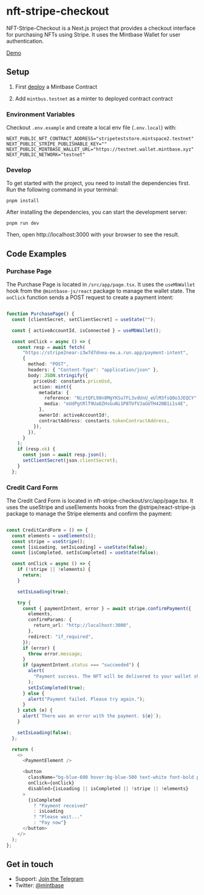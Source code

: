 # nft-stripe-checkout


NFT-Stripe-Checkout is a Next.js project that provides a checkout interface for purchasing NFTs using Stripe. It uses the Mintbase Wallet for user authentication.

[Demo](https://nft-stripe-checkout.mintbase.xyz)

## Setup

1. First [deploy](https://mintbase.xyz/auth) a Mintbase Contract

2. Add `mintbus.testnet` as a minter to deployed contract contract

### Environment Variables


Checkout `.env.example` and create a local env file (`.env.local`) with:

```
NEXT_PUBLIC_NFT_CONTRACT_ADDRESS="stripeteststore.mintspace2.testnet"
NEXT_PUBLIC_STRIPE_PUBLISHABLE_KEY=""
NEXT_PUBLIC_MINTBASE_WALLET_URL="https://testnet.wallet.mintbase.xyz"
NEXT_PUBLIC_NETWORK="testnet"
```

### Develop

To get started with the project, you need to install the dependencies first. Run the following command in your terminal:

```
pnpm install
```

After installing the dependencies, you can start the development server:

```
pnpm run dev
```

Then, open http://localhost:3000 with your browser to see the result.

## Code Examples

### Purchase Page

The Purchase Page is located in `/src/app/page.tsx`. It uses the `useMbWallet` hook from the `@mintbase-js/react` package to manage the wallet state. The `onClick` function sends a POST request to create a payment intent:

```ts

function PurchasePage() {
  const [clientSecret, setClientSecret] = useState("");

  const { activeAccountId, isConnected } = useMbWallet();

  const onClick = async () => {
    const resp = await fetch(
      "https://stripe2near-z3w7d7dnea-ew.a.run.app/payment-intent",
      {
        method: "POST",
        headers: { "Content-Type": "application/json" },
        body: JSON.stringify({
          priceUsd: constants.priceUsd,
          action: mint({
            metadata: {
              reference: "NiztQFL98n8MgYKSu7FL3vdUnU_eUlM3fsQ0o3JEQCY",
              media: "eUdPgtRlT9Ua8ZHsGuNi1P8TUfVJaGUTH42NB1i1s4E",
            },
            ownerId: activeAccountId!,
            contractAddress: constants.tokenContractAddress,
          }),
        }),
      }
    );
    if (resp.ok) {
      const json = await resp.json();
      setClientSecret(json.clientSecret);
    }
  };

  ```

### Credit Card Form

The Credit Card Form is located in nft-stripe-checkout/src/app/page.tsx. It uses the useStripe and useElements hooks from the @stripe/react-stripe-js package to manage the Stripe elements and confirm the payment:

```ts

const CreditCardForm = () => {
  const elements = useElements();
  const stripe = useStripe();
  const [isLoading, setIsLoading] = useState(false);
  const [isCompleted, setIsCompleted] = useState(false);

  const onClick = async () => {
    if (!stripe || !elements) {
      return;
    }

    setIsLoading(true);

    try {
      const { paymentIntent, error } = await stripe.confirmPayment({
        elements,
        confirmParams: {
          return_url: "http://localhost:3000",
        },
        redirect: "if_required",
      });
      if (error) {
        throw error.message;
      }
      if (paymentIntent.status === "succeeded") {
        alert(
          "Payment success. The NFT will be delivered to your wallet shortly."
        );
        setIsCompleted(true);
      } else {
        alert("Payment failed. Please try again.");
      }
    } catch (e) {
      alert(`There was an error with the payment. ${e}`);
    }

    setIsLoading(false);
  };

  return (
    <>
      <PaymentElement />

      <button
        className="bg-blue-600 hover:bg-blue-500 text-white font-bold py-2 px-4 rounded-lg w-full"
        onClick={onClick}
        disabled={isLoading || isCompleted || !stripe || !elements}
      >
        {isCompleted
          ? "Payment received"
          : isLoading
          ? "Please wait..."
          : "Pay now"}
      </button>
    </>
  );
};

```

## Get in touch

- Support: [Join the Telegram](https://tg.me/mintdev)
- Twitter: [@mintbase](https://twitter.com/mintbase)
